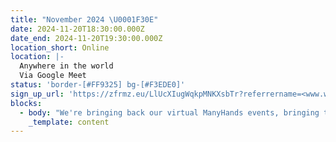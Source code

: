 ```yaml
---
title: "November 2024 \U0001F30E"
date: 2024-11-20T18:30:00.000Z
date_end: 2024-11-20T19:30:00.000Z
location_short: Online
location: |-
  Anywhere in the world
  Via Google Meet
status: 'border-[#FF9325] bg-[#F3EDE0]'
sign_up_url: 'https://zfrmz.eu/LlUcXIugWqkpMNKXsbTr?referrername=<www.wearemanyhands.com>'
blocks:
  - body: "We're bringing back our virtual ManyHands events, bringing together Product Pros from wherever you are around the globe \U0001F30E\n\nGet ready to connect, learn, and collaborate with like-minded digital product enthusiasts. Network with likeminded pros, explore fun product challenges, and join our community of experts.\n\nFeel free to bring along your dinner and get an icy drink ready!\n\nSee you there!\n"
    _template: content
---
```


